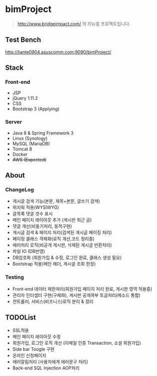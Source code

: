 # bimProject

> http://www.bridgeimpact.com/ 의 리뉴얼 프로젝트입니다.  

## Test Bench
http://liante0904.asuscomm.com:9090/bimProject/

## Stack


### Front-end
- JSP
- jQuery 1.11.2
- CSS
- Bootstrap 3 (Applying)

### Server
- Java 8 & Spring Framework 3
- Linux (Synology)
- MySQL (MariaDB)
- Tomcat 8
- Docker
- ~~AWS (Expected)~~

## About

### ChangeLog
- 게시글 검색 기능(본문, 제목+본문, 글쓰기 검색) 
- 위지윅 적용(WYSIWYG) 
- 글목록 댓글 갯수 표시 
- 메인 페이지 레이아웃 추가 (게시판 최근 글)
- 댓글 개선(비동기처리, 동적구현)
- 게시글 검색 & 페이지 처리(검색된 게시글 페이징 처리)
- 페이징 클래스 객체화(로직 개선,코드 정리중)
- 에러처리 로직(비공개 게시판, 삭제된 게시글 반환처리)
- 파일 IO (DB반영)
- DB암호화 (회원가입 & 수정, 로그인 완료, 클래스 생성 필요) 
- Bootstrap 적용(메인 헤더, 게시글 조회 한정)

### Testing
- Front-end 데이터 제한처리(회원가입 페이지 처리 완료, 게시판 영역 적용중)
- 관리자 인터셉터 구현(구체화), 게시판 공개여부 토글처리(메소드 통합)
- 컨트롤러, 서비스(비즈니스)로직 분리 & 정리
 

## TODOList
- SSL적용
- 메인 페이지 레이아웃 수정
- 회원가입, 로그인 로직 개선 (이메일 인증 Transaction, 소셜 회원가입)
- Side bar Toogle 구현
- 온라인 신청페이지
- 에러알림처리 (사용자에게 에러문구 처리)
- Back-end SQL Injection AOP처리